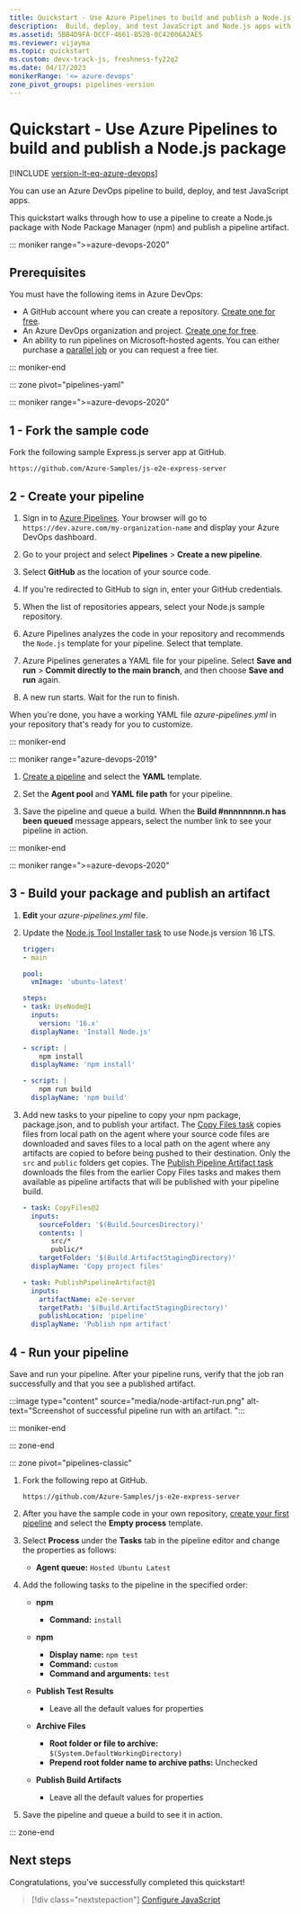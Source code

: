 ```yaml
---
title: Quickstart - Use Azure Pipelines to build and publish a Node.js package
description:  Build, deploy, and test JavaScript and Node.js apps with Azure Pipelines
ms.assetid: 5BB4D9FA-DCCF-4661-B52B-0C42006A2AE5
ms.reviewer: vijayma
ms.topic: quickstart
ms.custom: devx-track-js, freshness-fy22q2
ms.date: 04/17/2023
monikerRange: '<= azure-devops'
zone_pivot_groups: pipelines-version
---
```


# Quickstart - Use Azure Pipelines to build and publish a Node.js package

[!INCLUDE [version-lt-eq-azure-devops](../../includes/version-lt-eq-azure-devops.md)]

You can use an Azure DevOps pipeline to build, deploy, and test JavaScript apps. 

This quickstart walks through how to use a pipeline to create a Node.js package with Node Package Manager (npm) and publish a pipeline artifact. 

::: moniker range=">=azure-devops-2020"

## Prerequisites

You must have the following items in Azure DevOps:

* A GitHub account where you can create a repository. [Create one for free](https://github.com).
* An Azure DevOps organization and project. [Create one for free](../get-started/pipelines-sign-up.md). 
* An ability to run pipelines on Microsoft-hosted agents. You can either purchase a [parallel job](../licensing/concurrent-jobs.md) or you can request a free tier. 

::: moniker-end

::: zone pivot="pipelines-yaml"



::: moniker range=">=azure-devops-2020"

## 1 - Fork the sample code

Fork the following sample Express.js server app at GitHub.

```
https://github.com/Azure-Samples/js-e2e-express-server
```

## 2 - Create your pipeline
 

1. Sign in to [Azure Pipelines](https://azure.microsoft.com/services/devops/pipelines). Your browser will go to `https://dev.azure.com/my-organization-name` and display your Azure DevOps dashboard.

1. Go to your project and select **Pipelines** > **Create a new pipeline**.

1. Select **GitHub** as the location of your source code.

1. If you're redirected to GitHub to sign in, enter your GitHub credentials.

1. When the list of repositories appears, select your Node.js sample repository.

1. Azure Pipelines analyzes the code in your repository and recommends the `Node.js` template for your pipeline. Select that template.

1. Azure Pipelines generates a YAML file for your pipeline. Select **Save and run** > **Commit directly to the main branch**, and then choose **Save and run** again.

1. A new run starts. Wait for the run to finish.

When you're done, you have a working YAML file *azure-pipelines.yml* in your repository that's ready for you to customize.

::: moniker-end

::: moniker range="azure-devops-2019" 

1. [Create a pipeline](../create-first-pipeline.md) and select the **YAML** template.

1. Set the **Agent pool** and **YAML file path** for your pipeline. 

1. Save the pipeline and queue a build. When the **Build #nnnnnnnn.n has been queued** message appears, select the number link to see your pipeline in action.

::: moniker-end

::: moniker range=">=azure-devops-2020"

## 3 - Build your package and publish an artifact

1. **Edit** your *azure-pipelines.yml* file.

1. Update the [Node.js Tool Installer task](/azure/devops/pipelines/tasks/reference/node-tool-v0) to use Node.js version 16 LTS.

    ```yaml
    trigger:
    - main
    
    pool:
      vmImage: 'ubuntu-latest'
    
    steps:
    - task: UseNode@1
      inputs:
        version: '16.x'
      displayName: 'Install Node.js'
    
    - script: |
        npm install
      displayName: 'npm install'
    
    - script: |
        npm run build
      displayName: 'npm build'
    ``` 

1. Add new tasks to your pipeline to copy your npm package, package.json, and to publish your artifact. The [Copy Files task](/azure/devops/pipelines/tasks/reference/copy-files-v2) copies files from local path on the agent where your source code files are downloaded and saves files to a local path on the agent where any artifacts are copied to before being pushed to their destination. Only the `src` and `public` folders get copies. The [Publish Pipeline Artifact task](../artifacts/pipeline-artifacts.md) downloads the files from the earlier Copy Files tasks and makes them available as pipeline artifacts that will be published with your pipeline build.  

    ```yaml
    - task: CopyFiles@2
      inputs:
        sourceFolder: '$(Build.SourcesDirectory)'
        contents: |
           src/*
           public/*
        targetFolder: '$(Build.ArtifactStagingDirectory)'
      displayName: 'Copy project files'
    
    - task: PublishPipelineArtifact@1
      inputs:
        artifactName: e2e-server
        targetPath: '$(Build.ArtifactStagingDirectory)'
        publishLocation: 'pipeline'
      displayName: 'Publish npm artifact'
    ```

## 4 - Run your pipeline

Save and run your pipeline. After your pipeline runs, verify that the job ran successfully and that you see a published artifact. 
    
:::image type="content" source="media/node-artifact-run.png" alt-text="Screenshot of successful pipeline run with an artifact. ":::

::: moniker-end

::: zone-end



::: zone pivot="pipelines-classic"

1. Fork the following repo at GitHub.

    ```
    https://github.com/Azure-Samples/js-e2e-express-server
    ```

2. After you have the sample code in your own repository, [create your first pipeline](../create-first-pipeline.md) and select the **Empty process** template.

3. Select **Process** under the **Tasks** tab in the pipeline editor and change the properties as follows:
   * **Agent queue:** `Hosted Ubuntu Latest`

4. Add the following tasks to the pipeline in the specified order:
   * **npm**
     * **Command:** `install`

   * **npm**
     * **Display name:** `npm test`
     * **Command:** `custom`
     * **Command and arguments:** `test`

   * **Publish Test Results**
     * Leave all the default values for properties

   * **Archive Files**
     * **Root folder or file to archive:** `$(System.DefaultWorkingDirectory)`
     * **Prepend root folder name to archive paths:** Unchecked

   * **Publish Build Artifacts**
     * Leave all the default values for properties

5. Save the pipeline and queue a build to see it in action.


::: zone-end

## Next steps

Congratulations, you've successfully completed this quickstart!

> [!div class="nextstepaction"]
> [Configure JavaScript](customize-javascript.md)
